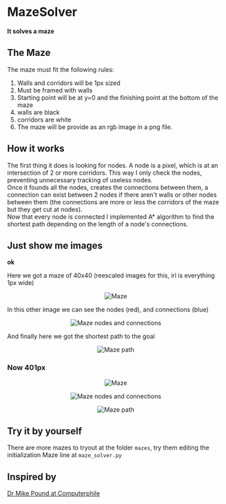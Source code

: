 # MazeSolver
**It solves a maze**  

## The Maze
The maze must fit the following rules:  
1. Walls and corridors will be 1px sized
2. Must be framed with walls
3. Starting point will be at y=0 and the finishing point at the bottom of the maze
4. walls are black
5. corridors are white
6. The maze will be provide as an rgb image in a png file.

## How it works
The first thing it does is looking for nodes. A node is a pixel, which is at an intersection of 2 or more corridors. This way I only check the nodes, preventing unnecessary tracking of useless nodes.  
Once it founds all the nodes, creates the connections between them, a connection can exist between 2 nodes if there aren't walls or other nodes between them (the connections are more or less the corridors of the maze but they get cut at nodes).  
Now that every node is connected I implemented A\* algorithm to find the shortest path depending on the length of a node's connections.  

## Just show me images
**ok**  

Here we got a maze of 40x40 (reescaled images for this, irl is everything 1px wide)  
<p align="center">
  <img alt="Maze" src="http://i.imgur.com/RnQTlpA.png" />
</p>  

In this other image we can see the nodes (red), and connections (blue)
<p align="center">
  <img alt="Maze nodes and connections" src="http://i.imgur.com/AiDFaLK.png" />
</p>  

And finally here we got the shortest path to the goal  
<p align="center">
  <img alt="Maze path" src="http://i.imgur.com/4OoJGzc.png" />
</p>  

### Now 401px
<p align="center">
  <img alt="Maze" src="http://i.imgur.com/Iq8d7M8.png" />
</p>
<p align="center">
  <img alt="Maze nodes and connections" src="http://i.imgur.com/swRUrcR.png" />
</p>  
<p align="center">
  <img alt="Maze path" src="http://i.imgur.com/PNA8ImD.png" />
</p>  

## Try it by yourself  
There are more mazes to tryout at the folder `mazes`, try them editing the initialization Maze line at `maze_solver.py`

## Inspired by
[Dr Mike Pound at Computerphile](https://www.youtube.com/watch?v=rop0W4QDOUI)
